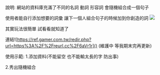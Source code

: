 說明:
網站的資料庫充滿了不同的名詞 動詞 形容詞
會隨機組合成一個句子

使用者能自行添加想要的詞彙
讓下一個人組合句子的時候加到你創造的詞
![](https://i.imgur.com/0oMXTQP.png)

其實玩法很簡單 試看看就知道了


連結![https://ref.gamer.com.tw/redir.php?url=https%3A%2F%2Freurl.cc%2F6aVr1r]()
(維護中 等我期末完再更新)


使用示範:
1.添加資料(不能留空 也不能輸太長的字 防出事)

2.秀出隨機組合

